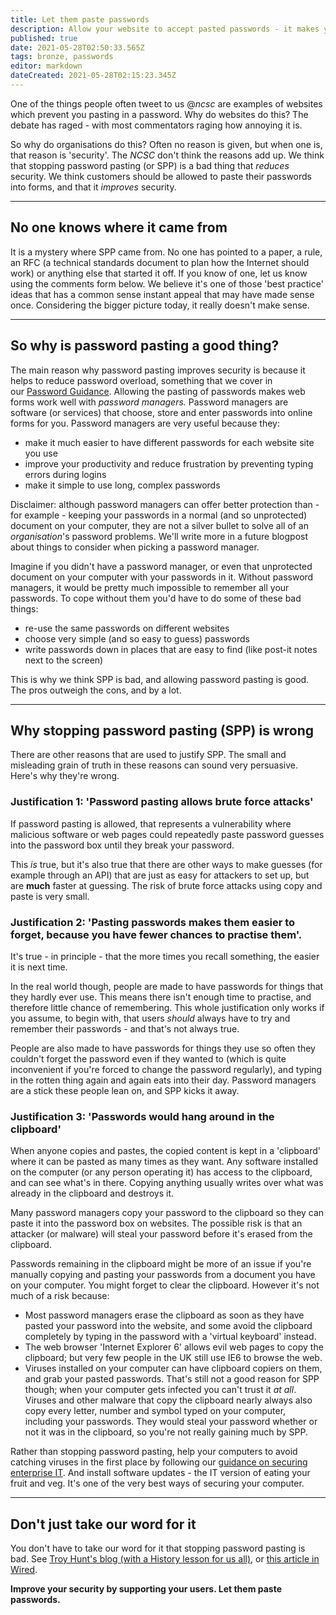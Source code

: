 ```yaml
---
title: Let them paste passwords
description: Allow your website to accept pasted passwords - it makes your site more secure, not less.
published: true
date: 2021-05-28T02:50:33.565Z
tags: bronze, passwords
editor: markdown
dateCreated: 2021-05-28T02:15:23.345Z
---
```


One of the things people often tweet to us @*ncsc* are examples of websites which prevent you pasting in a password. Why do websites do this? The debate has raged - with most commentators raging how annoying it is.

So why do organisations do this? Often no reason is given, but when one is, that reason is 'security'. The *NCSC* don't think the reasons add up. We think that stopping password pasting (or SPP) is a bad thing that *reduces* security. We think customers should be allowed to paste their passwords into forms, and that it *improves* security.

---

## No one knows where it came from

It is a mystery where SPP came from. No one has pointed to a paper, a rule, an RFC (a technical standards document to plan how the Internet should work) or anything else that started it off. If you know of one, let us know using the comments form below. We believe it's one of those 'best practice' ideas that has a common sense instant appeal that may have made sense once. Considering the bigger picture today, it really doesn't make sense.

---

## So why is password pasting a good thing?

The main reason why password pasting improves security is because it helps to reduce password overload, something that we cover in our [Password Guidance](https://www.ncsc.gov.uk/guidance/password-guidance-simplifying-your-approach). Allowing the pasting of passwords makes web forms work well with *password managers.* Password managers are software (or services) that choose, store and enter passwords into online forms for you. Password managers are very useful because they:

-   make it much easier to have different passwords for each website site you use
-   improve your productivity and reduce frustration by preventing typing errors during logins
-   make it simple to use long, complex passwords

Disclaimer: although password managers can offer better protection than - for example - keeping your passwords in a normal (and so unprotected) document on your computer, they are not a silver bullet to solve all of an *organisation*'s password problems. We'll write more in a future blogpost about things to consider when picking a password manager.

Imagine if you didn't have a password manager, or even that unprotected document on your computer with your passwords in it. Without password managers, it would be pretty much impossible to remember all your passwords. To cope without them you'd have to do some of these bad things:

-   re-use the same passwords on different websites
-   choose very simple (and so easy to guess) passwords
-   write passwords down in places that are easy to find (like post-it notes next to the screen)

This is why we think SPP is bad, and allowing password pasting is good. The pros outweigh the cons, and by a lot.

---

## Why stopping password pasting (SPP) is wrong

There are other reasons that are used to justify SPP. The small and misleading grain of truth in these reasons can sound very persuasive. Here's why they're wrong.

### **Justification 1: 'Password pasting allows brute force attacks'**

If password pasting is allowed, that represents a vulnerability where malicious software or web pages could repeatedly paste password guesses into the password box until they break your password.

This *is* true, but it's also true that there are other ways to make guesses (for example through an API) that are just as easy for attackers to set up, but are **much** faster at guessing. The risk of brute force attacks using copy and paste is very small.

### **Justification 2: 'Pasting passwords makes them easier to forget, because you have fewer chances to practise them'.**

It's true - in principle - that the more times you recall something, the easier it is next time.

In the real world though, people are made to have passwords for things that they hardly ever use. This means there isn't enough time to practise, and therefore little chance of remembering. This whole justification only works if you assume, to begin with, that users *should* always have to try and remember their passwords - and that's not always true.

People are also made to have passwords for things they use so often they couldn't forget the password even if they wanted to (which is quite inconvenient if you're forced to change the password regularly), and typing in the rotten thing again and again eats into their day. Password managers are a stick these people lean on, and SPP kicks it away.

### **Justification 3: 'Passwords would hang around in the clipboard'**

When anyone copies and pastes, the copied content is kept in a 'clipboard' where it can be pasted as many times as they want. Any software installed on the computer (or any person operating it) has access to the clipboard, and can see what's in there. Copying anything usually writes over what was already in the clipboard and destroys it.

Many password managers copy your password to the clipboard so they can paste it into the password box on websites. The possible risk is that an attacker (or malware) will steal your password before it's erased from the clipboard.

Passwords remaining in the clipboard might be more of an issue if you're manually copying and pasting your passwords from a document you have on your computer. You might forget to clear the clipboard. However it's not much of a risk because:

-   Most password managers erase the clipboard as soon as they have pasted your password into the website, and some avoid the clipboard completely by typing in the password with a 'virtual keyboard' instead.
-   The web browser 'Internet Explorer 6' allows evil web pages to copy the clipboard; but very few people in the UK still use IE6 to browse the web.
-   Viruses installed on your computer can have clipboard copiers on them, and grab your pasted passwords. That's still not a good reason for SPP though; when your computer gets infected you can't trust it *at all*. Viruses and other malware that copy the clipboard nearly always also copy every letter, number and symbol typed on your computer, including your passwords. They would steal your password whether or not it was in the clipboard, so you're not really gaining much by SPP.

Rather than stopping password pasting, help your computers to avoid catching viruses in the first place by following our [guidance on securing enterprise IT](https://www.ncsc.gov.uk/guidance/approaching-enterprise-technology-cyber-security-mind). And install software updates - the IT version of eating your fruit and veg. It's one of the very best ways of securing your computer.

---

## Don't just take our word for it

You don't have to take our word for it that stopping password pasting is bad. See [Troy Hunt's blog (with a History lesson for us all)](https://www.troyhunt.com/the-cobra-effect-that-is-disabling/), or [this article in Wired](https://www.wired.com/2015/07/websites-please-stop-blocking-password-managers-2015/).

**Improve your security by supporting your users. Let them paste passwords.**